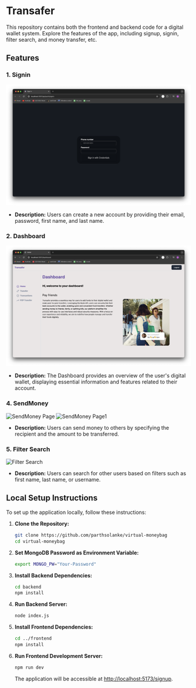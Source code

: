 # Transafer

This repository contains both the frontend and backend code for a digital wallet system. Explore the features of the app, including signup, signin, filter search, and money transfer, etc.

## Features

### 1. Signin
![Signin Page](./images/signin.png)

- **Description:** Users can create a new account by providing their email, password, first name, and last name.

### 2. Dashboard
![Dashboard Page](./images/1.png)

- **Description:** The Dashboard provides an overview of the user's digital wallet, displaying essential information and features related to their account.

### 4. SendMoney
![SendMoney Page](./frontend/public/wtransfer.png)
![SendMoney Page1](./frontend/public/wtransfer1.png)

- **Description:** Users can send money to others by specifying the recipient and the amount to be transferred.

### 5. Filter Search
![Filter Search](./frontend/public/wfilter.png)

- **Description:** Users can search for other users based on filters such as first name, last name, or username.

## Local Setup Instructions

To set up the application locally, follow these instructions:

1. **Clone the Repository:**
   ```bash
   git clone https://github.com/parthsolanke/virtual-moneybag
   cd virtual-moneybag
   ```

2. **Set MongoDB Password as Environment Variable:**
   ```bash
   export MONGO_PW="Your-Password"
   ```

3. **Install Backend Dependencies:**
   ```bash
   cd backend
   npm install
   ```

4. **Run Backend Server:**
   ```bash
   node index.js
   ```

5. **Install Frontend Dependencies:**
   ```bash
   cd ../frontend
   npm install
   ```

6. **Run Frontend Development Server:**
   ```bash
   npm run dev
   ```

   The application will be accessible at [http://localhost:5173/signup](http://localhost:5173/signup).

